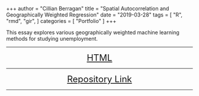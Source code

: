 +++
author = "Cillian Berragan"
title = "Spatial Autocorrelation and Geographically Weighted Regression"
date = "2019-03-28"
tags = [
    "R",
    "rmd",
    "gir",
]
categories = [
    "Portfolio"
]
+++

This essay explores various geographically weighted machine learning methods for studying unemployment.

---

<p align="center">
<font size="5">
<a href="/post/projects/pdfs/a2_envs453/a2_envs453.html"> HTML</a>
</font>
</p>

---

<p align="center">
<font size="5">
<a href="https://github.com/cjber/gds/tree/master/envs453/a1_envs453"> Repository Link</a>
</font>
</p>

---
